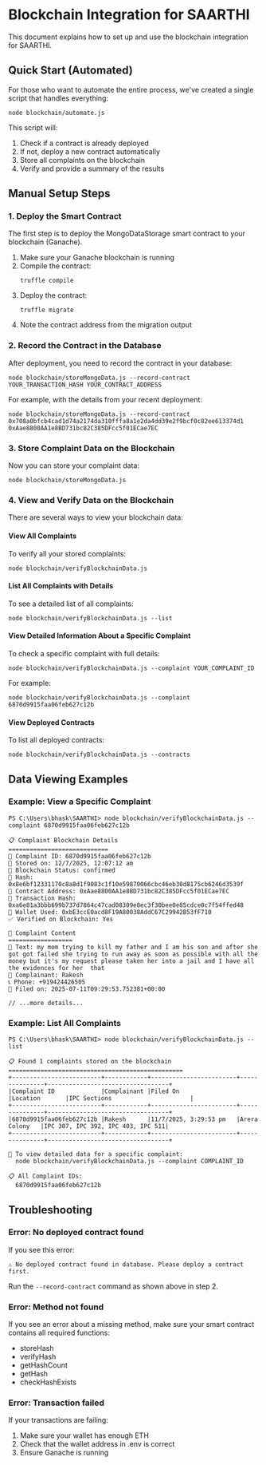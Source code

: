 # Blockchain Integration for SAARTHI

This document explains how to set up and use the blockchain integration for SAARTHI.

## Quick Start (Automated)

For those who want to automate the entire process, we've created a single script that handles everything:

```
node blockchain/automate.js
```

This script will:
1. Check if a contract is already deployed
2. If not, deploy a new contract automatically
3. Store all complaints on the blockchain
4. Verify and provide a summary of the results

## Manual Setup Steps

### 1. Deploy the Smart Contract

The first step is to deploy the MongoDataStorage smart contract to your blockchain (Ganache).

1. Make sure your Ganache blockchain is running
2. Compile the contract:
   ```
   truffle compile
   ```
3. Deploy the contract:
   ```
   truffle migrate
   ```
4. Note the contract address from the migration output

### 2. Record the Contract in the Database

After deployment, you need to record the contract in your database:

```
node blockchain/storeMongoData.js --record-contract YOUR_TRANSACTION_HASH YOUR_CONTRACT_ADDRESS
```

For example, with the details from your recent deployment:
```
node blockchain/storeMongoData.js --record-contract 0x708a0bfcb4cad1d74a2174da310fffa8a1e2da4dd39e2f9bcf0c82ee613374d1 0xAae8800AA1e8BD731bc82C385DFcc5f01ECae7EC
```

### 3. Store Complaint Data on the Blockchain

Now you can store your complaint data:

```
node blockchain/storeMongoData.js
```

### 4. View and Verify Data on the Blockchain

There are several ways to view your blockchain data:

#### View All Complaints

To verify all your stored complaints:

```
node blockchain/verifyBlockchainData.js
```

#### List All Complaints with Details

To see a detailed list of all complaints:

```
node blockchain/verifyBlockchainData.js --list
```

#### View Detailed Information About a Specific Complaint

To check a specific complaint with full details:

```
node blockchain/verifyBlockchainData.js --complaint YOUR_COMPLAINT_ID
```

For example:
```
node blockchain/verifyBlockchainData.js --complaint 6870d9915faa06feb627c12b
```

#### View Deployed Contracts

To list all deployed contracts:

```
node blockchain/verifyBlockchainData.js --contracts
```

## Data Viewing Examples

### Example: View a Specific Complaint

```
PS C:\Users\bhask\SAARTHI> node blockchain/verifyBlockchainData.js --complaint 6870d9915faa06feb627c12b

📋 Complaint Blockchain Details
============================
📝 Complaint ID: 6870d9915faa06feb627c12b
📅 Stored on: 12/7/2025, 12:07:12 am
📜 Blockchain Status: confirmed
🔐 Hash: 0x8e6bf12331170c8a8d1f9083c1f10e59870066cbc46eb30d8175cb6246d3539f
🔗 Contract Address: 0xAae8800AA1e8BD731bc82C385DFcc5f01ECae7EC
📌 Transaction Hash: 0xa6e81a3bbb699b737d7864c47cad08309e8ec3f30bee0e85cdce0c7f54ffed48
👤 Wallet Used: 0xbE3ccE0acd8F19A80038AddC67C29942B53fF710
✅ Verified on Blockchain: Yes

📄 Complaint Content
==================
📝 Text: my mom trying to kill my father and I am his son and after she got got failed she trying to run away as soon as possible with all the money but it's my request please taken her into a jail and I have all the evidences for her  that
👤 Complainant: Rakesh
📞 Phone: +919424426505
📅 Filed on: 2025-07-11T09:29:53.752381+00:00

// ...more details...
```

### Example: List All Complaints

```
PS C:\Users\bhask\SAARTHI> node blockchain/verifyBlockchainData.js --list

📋 Found 1 complaints stored on the blockchain
=================================================
+-------------------------+------------+------------------------+---------------+----------------------------------+
|Complaint ID             |Complainant |Filed On                |Location       |IPC Sections                      |
+-------------------------+------------+------------------------+---------------+----------------------------------+
|6870d9915faa06feb627c12b |Rakesh      |11/7/2025, 3:29:53 pm   |Arera Colony   |IPC 307, IPC 392, IPC 403, IPC 511|
+-------------------------+------------+------------------------+---------------+----------------------------------+

📌 To view detailed data for a specific complaint:
  node blockchain/verifyBlockchainData.js --complaint COMPLAINT_ID

📋 All Complaint IDs:
  6870d9915faa06feb627c12b
```

## Troubleshooting

### Error: No deployed contract found

If you see this error:
```
⚠️ No deployed contract found in database. Please deploy a contract first.
```

Run the `--record-contract` command as shown above in step 2.

### Error: Method not found

If you see an error about a missing method, make sure your smart contract contains all required functions:
- storeHash
- verifyHash
- getHashCount
- getHash
- checkHashExists

### Error: Transaction failed

If your transactions are failing:
1. Make sure your wallet has enough ETH
2. Check that the wallet address in .env is correct
3. Ensure Ganache is running
